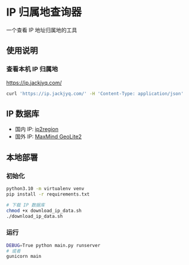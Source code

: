 # IP 归属地查询器

一个查看 IP 地址归属地的工具

## 使用说明

### 查看本机 IP 归属地

https://ip.jackjyq.com/

```bash
curl 'https://ip.jackjyq.com/' -H 'Content-Type: application/json'
```

## IP 数据库

- 国内 IP: [ip2region](https://github.com/lionsoul2014/ip2region)
- 国外 IP: [MaxMind GeoLite2](https://www.maxmind.com/en/home)

## 本地部署

### 初始化

```bash
python3.10 -m virtualenv venv
pip install -r requirements.txt

# 下载 IP 数据库
chmod +x download_ip_data.sh
./download_ip_data.sh
```

### 运行

```bash
DEBUG=True python main.py runserver
# 或者
gunicorn main
```
